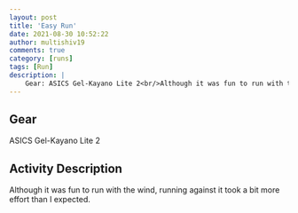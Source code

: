 ```yaml
---
layout: post
title: 'Easy Run'
date: 2021-08-30 10:52:22
author: multishiv19
comments: true
category: [runs]
tags: [Run]
description: |
    Gear: ASICS Gel-Kayano Lite 2<br/>Although it was fun to run with the wind, running against it took a bit more effort than I expected. 
---
```


## Gear
ASICS Gel-Kayano Lite 2

## Activity Description
Although it was fun to run with the wind, running against it took a bit more effort than I expected. 


<div width='100%' class='strava-embed-placeholder' data-embed-type='activity' data-embed-id='5879678703'></div>
<script src='https://strava-embeds.com/embed.js'></script>

